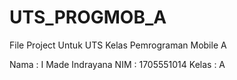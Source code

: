 # UTS_PROGMOB_A
File Project Untuk UTS Kelas Pemrograman Mobile A

Nama : I Made Indrayana
NIM : 1705551014
Kelas : A
